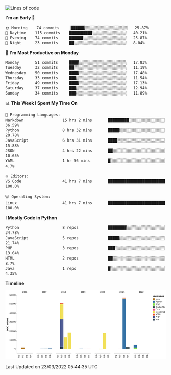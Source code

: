 <!--START_SECTION:waka-->
![Lines of code](https://img.shields.io/badge/From%20Hello%20World%20I%27ve%20Written-165%20Thousand%20lines%20of%20code-blue)

**I'm an Early 🐤** 

```text
🌞 Morning    74 commits     ██████░░░░░░░░░░░░░░░░░░░   25.87% 
🌆 Daytime    115 commits    ██████████░░░░░░░░░░░░░░░   40.21% 
🌃 Evening    74 commits     ██████░░░░░░░░░░░░░░░░░░░   25.87% 
🌙 Night      23 commits     ██░░░░░░░░░░░░░░░░░░░░░░░   8.04%

```
📅 **I'm Most Productive on Monday** 

```text
Monday       51 commits     ████░░░░░░░░░░░░░░░░░░░░░   17.83% 
Tuesday      32 commits     ██░░░░░░░░░░░░░░░░░░░░░░░   11.19% 
Wednesday    50 commits     ████░░░░░░░░░░░░░░░░░░░░░   17.48% 
Thursday     33 commits     ███░░░░░░░░░░░░░░░░░░░░░░   11.54% 
Friday       49 commits     ████░░░░░░░░░░░░░░░░░░░░░   17.13% 
Saturday     37 commits     ███░░░░░░░░░░░░░░░░░░░░░░   12.94% 
Sunday       34 commits     ███░░░░░░░░░░░░░░░░░░░░░░   11.89%

```


📊 **This Week I Spent My Time On** 

```text
💬 Programming Languages: 
Markdown                 15 hrs 2 mins       █████████░░░░░░░░░░░░░░░░   36.59% 
Python                   8 hrs 32 mins       █████░░░░░░░░░░░░░░░░░░░░   20.78% 
JavaScript               6 hrs 31 mins       ████░░░░░░░░░░░░░░░░░░░░░   15.88% 
JSON                     4 hrs 22 mins       ██░░░░░░░░░░░░░░░░░░░░░░░   10.65% 
YAML                     1 hr 56 mins        █░░░░░░░░░░░░░░░░░░░░░░░░   4.7%

🔥 Editors: 
VS Code                  41 hrs 7 mins       █████████████████████████   100.0%

💻 Operating System: 
Linux                    41 hrs 7 mins       █████████████████████████   100.0%

```

**I Mostly Code in Python** 

```text
Python                   8 repos             ████████░░░░░░░░░░░░░░░░░   34.78% 
JavaScript               5 repos             █████░░░░░░░░░░░░░░░░░░░░   21.74% 
PHP                      3 repos             ███░░░░░░░░░░░░░░░░░░░░░░   13.04% 
HTML                     2 repos             ██░░░░░░░░░░░░░░░░░░░░░░░   8.7% 
Java                     1 repo              █░░░░░░░░░░░░░░░░░░░░░░░░   4.35%

```


**Timeline**

![Chart not found](https://raw.githubusercontent.com/telesoho/telesoho/master/charts/bar_graph.png) 


 Last Updated on 23/03/2022 05:44:35 UTC
<!--END_SECTION:waka-->


<!--
**telesoho/telesoho** is a ✨ _special_ ✨ repository because its `README.md` (this file) appears on your GitHub profile.

Here are some ideas to get you started:

- 🔭 I’m currently working on ...
- 🌱 I’m currently learning ...
- 👯 I’m looking to collaborate on ...
- 🤔 I’m looking for help with ...
- 💬 Ask me about ...
- 📫 How to reach me: ...
- 😄 Pronouns: ...
- ⚡ Fun fact: ...
-->
